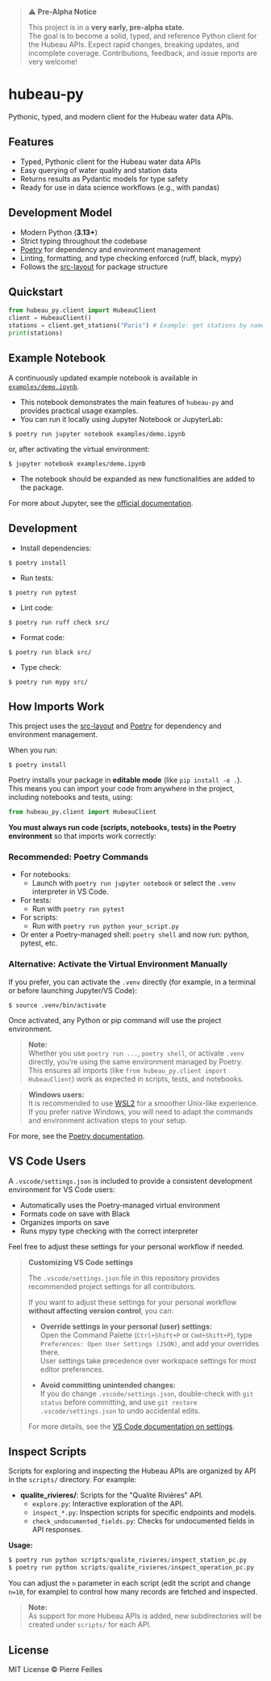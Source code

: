 > ⚠️ **Pre-Alpha Notice**
>
> This project is in a **very early, pre-alpha state**.  
> The goal is to become a solid, typed, and reference Python client for the Hubeau APIs.
> Expect rapid changes, breaking updates, and incomplete coverage.
> Contributions, feedback, and issue reports are very welcome!

# hubeau-py

Pythonic, typed, and modern client for the Hubeau water data APIs.

## Features

- Typed, Pythonic client for the Hubeau water data APIs
- Easy querying of water quality and station data
- Returns results as Pydantic models for type safety
- Ready for use in data science workflows (e.g., with pandas)

## Development Model

- Modern Python (**3.13+**)
- Strict typing throughout the codebase
- [Poetry](https://python-poetry.org/) for dependency and environment management
- Linting, formatting, and type checking enforced (ruff, black, mypy)
- Follows the [src-layout](https://realpython.com/python-application-layouts/) for package structure

## Quickstart

```python
from hubeau_py.client import HubeauClient
client = HubeauClient()
stations = client.get_stations("Paris") # Example: get stations by name for the Qualité Rivières API
print(stations)
```

## Example Notebook

A continuously updated example notebook is available in [`examples/demo.ipynb`](examples/demo.ipynb).

- This notebook demonstrates the main features of `hubeau-py` and provides practical usage examples.
- You can run it locally using Jupyter Notebook or JupyterLab:

```
$ poetry run jupyter notebook examples/demo.ipynb
```

or, after activating the virtual environment:

```
$ jupyter notebook examples/demo.ipynb
```

- The notebook should be expanded as new functionalities are added to the package.

For more about Jupyter, see the [official documentation](https://jupyter.org/documentation).

## Development

- Install dependencies:

```
$ poetry install
```

- Run tests:

```
$ poetry run pytest
```

- Lint code:

```
$ poetry run ruff check src/
```

- Format code:

```
$ poetry run black src/
```

- Type check:

```
$ poetry run mypy src/
```

## How Imports Work

This project uses the [src-layout](https://realpython.com/python-application-layouts/) and [Poetry](https://python-poetry.org/) for dependency and environment management.

When you run:

```
$ poetry install
```

Poetry installs your package in **editable mode** (like `pip install -e .`).  
This means you can import your code from anywhere in the project, including notebooks and tests, using:

```python
from hubeau_py.client import HubeauClient
```

**You must always run code (scripts, notebooks, tests) in the Poetry environment** so that imports work correctly:

### Recommended: Poetry Commands

- For notebooks:
  - Launch with `poetry run jupyter notebook` or select the `.venv` interpreter in VS Code.
- For tests:
  - Run with `poetry run pytest`
- For scripts:
  - Run with `poetry run python your_script.py`
- Or enter a Poetry-managed shell: `poetry shell`
  and now run: python, pytest, etc.

### Alternative: Activate the Virtual Environment Manually

If you prefer, you can activate the `.venv` directly (for example, in a terminal or before launching Jupyter/VS Code):

```
$ source .venv/bin/activate
```

Once activated, any Python or pip command will use the project environment.

> **Note:**  
> Whether you use `poetry run ...`, `poetry shell`, or activate `.venv` directly, you’re using the same environment managed by Poetry.  
> This ensures all imports (like `from hubeau_py.client import HubeauClient`) work as expected in scripts, tests, and notebooks.

> **Windows users:**  
> It is recommended to use [WSL2](https://learn.microsoft.com/en-us/windows/wsl/) for a smoother Unix-like experience.  
> If you prefer native Windows, you will need to adapt the commands and environment activation steps to your setup.

For more, see the [Poetry documentation](https://python-poetry.org/docs/basic-usage/).

## VS Code Users

A `.vscode/settings.json` is included to provide a consistent development environment for VS Code users:

- Automatically uses the Poetry-managed virtual environment
- Formats code on save with Black
- Organizes imports on save
- Runs mypy type checking with the correct interpreter

Feel free to adjust these settings for your personal workflow if needed.

> **Customizing VS Code settings**
>
> The `.vscode/settings.json` file in this repository provides recommended project settings for all contributors.
>
> If you want to adjust these settings for your personal workflow **without affecting version control**, you can:
>
> - **Override settings in your personal (user) settings:**  
>   Open the Command Palette (`Ctrl+Shift+P` or `Cmd+Shift+P`), type `Preferences: Open User Settings (JSON)`, and add your overrides there.  
>   User settings take precedence over workspace settings for most editor preferences.
>
> - **Avoid committing unintended changes:**  
>   If you do change `.vscode/settings.json`, double-check with `git status` before committing, and use `git restore .vscode/settings.json` to undo accidental edits.
>
> For more details, see the [VS Code documentation on settings](https://code.visualstudio.com/docs/configure/settings).

## Inspect Scripts

Scripts for exploring and inspecting the Hubeau APIs are organized by API in the `scripts/` directory. For example:

- **qualite_rivieres/**: Scripts for the "Qualité Rivières" API.
  - `explore.py`: Interactive exploration of the API.
  - `inspect_*.py`: Inspection scripts for specific endpoints and models.
  - `check_undocumented_fields.py`: Checks for undocumented fields in API responses.

**Usage:**

```python
$ poetry run python scripts/qualite_rivieres/inspect_station_pc.py
$ poetry run python scripts/qualite_rivieres/inspect_operation_pc.py
```

You can adjust the `n` parameter in each script (edit the script and change `n=10`, for example) to control how many records are fetched and inspected.

> **Note:**  
> As support for more Hubeau APIs is added, new subdirectories will be created under `scripts/` for each API.

## License

MIT License © Pierre Feilles
